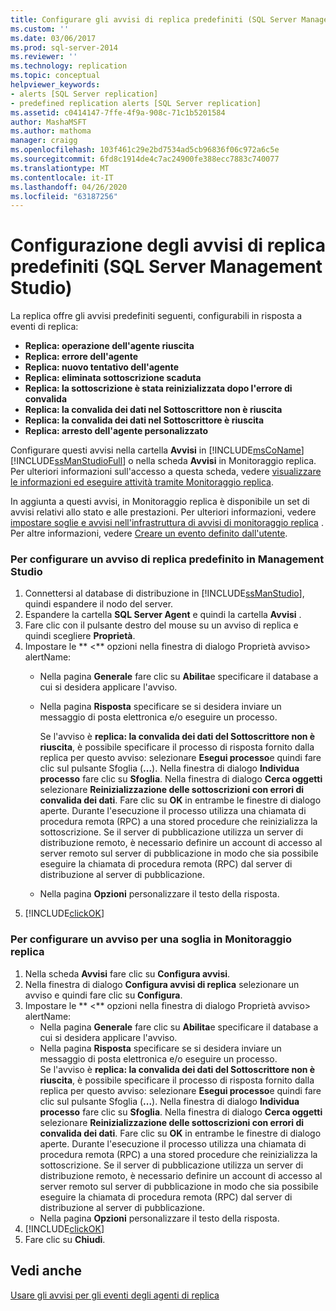 ```yaml
---
title: Configurare gli avvisi di replica predefiniti (SQL Server Management Studio) | Microsoft Docs
ms.custom: ''
ms.date: 03/06/2017
ms.prod: sql-server-2014
ms.reviewer: ''
ms.technology: replication
ms.topic: conceptual
helpviewer_keywords:
- alerts [SQL Server replication]
- predefined replication alerts [SQL Server replication]
ms.assetid: c0414147-7ffe-4f9a-908c-71c1b5201584
author: MashaMSFT
ms.author: mathoma
manager: craigg
ms.openlocfilehash: 103f461c29e2bd7534ad5cb96836f06c972a6c5e
ms.sourcegitcommit: 6fd8c1914de4c7ac24900fe388ecc7883c740077
ms.translationtype: MT
ms.contentlocale: it-IT
ms.lasthandoff: 04/26/2020
ms.locfileid: "63187256"
---
```

# <a name="configure-predefined-replication-alerts-sql-server-management-studio"></a>Configurazione degli avvisi di replica predefiniti (SQL Server Management Studio)
  La replica offre gli avvisi predefiniti seguenti, configurabili in risposta a eventi di replica:  
  
-   **Replica: operazione dell'agente riuscita**    
-   **Replica: errore dell'agente**    
-   **Replica: nuovo tentativo dell'agente**    
-   **Replica: eliminata sottoscrizione scaduta**    
-   **Replica: la sottoscrizione è stata reinizializzata dopo l'errore di convalida**    
-   **Replica: la convalida dei dati nel Sottoscrittore non è riuscita**    
-   **Replica: la convalida dei dati nel Sottoscrittore è riuscita**    
-   **Replica: arresto dell'agente personalizzato**  
  
 Configurare questi avvisi nella cartella **Avvisi** in [!INCLUDE[msCoName](../../../includes/msconame-md.md)] [!INCLUDE[ssManStudioFull](../../../includes/ssmanstudiofull-md.md)] o nella scheda **Avvisi** in Monitoraggio replica. Per ulteriori informazioni sull'accesso a questa scheda, vedere [visualizzare le informazioni ed eseguire attività tramite Monitoraggio replica](../monitor/view-information-and-perform-tasks-replication-monitor.md).  
  
 In aggiunta a questi avvisi, in Monitoraggio replica è disponibile un set di avvisi relativi allo stato e alle prestazioni. Per ulteriori informazioni, vedere [impostare soglie e avvisi nell'infrastruttura di avvisi di monitoraggio replica](../monitor/set-thresholds-and-warnings-in-replication-monitor.md) . Per altre informazioni, vedere [Creare un evento definito dall'utente](../../../ssms/agent/create-a-user-defined-event.md).  
  
### <a name="to-configure-a-predefined-replication-alert-in-management-studio"></a>Per configurare un avviso di replica predefinito in Management Studio  
  
1.  Connettersi al database di distribuzione in [!INCLUDE[ssManStudio](../../../includes/ssmanstudio-md.md)], quindi espandere il nodo del server.    
2.  Espandere la cartella **SQL Server Agent** e quindi la cartella **Avvisi** .    
3.  Fare clic con il pulsante destro del mouse su un avviso di replica e quindi scegliere **Proprietà**.    
4.  Impostare le ** \<** opzioni nella finestra di dialogo Proprietà avviso> alertName:    
    -   Nella pagina **Generale** fare clic su **Abilita**e specificare il database a cui si desidera applicare l'avviso.    
    -   Nella pagina **Risposta** specificare se si desidera inviare un messaggio di posta elettronica e/o eseguire un processo.  
  
         Se l'avviso è **replica: la convalida dei dati del Sottoscrittore non è riuscita**, è possibile specificare il processo di risposta fornito dalla replica per questo avviso: selezionare **Esegui processo**e quindi fare clic sul pulsante Sfoglia (**...**). Nella finestra di dialogo **Individua processo** fare clic su **Sfoglia**. Nella finestra di dialogo **Cerca oggetti** selezionare **Reinizializzazione delle sottoscrizioni con errori di convalida dei dati**. Fare clic su **OK** in entrambe le finestre di dialogo aperte. Durante l'esecuzione il processo utilizza una chiamata di procedura remota (RPC) a una stored procedure che reinizializza la sottoscrizione. Se il server di pubblicazione utilizza un server di distribuzione remoto, è necessario definire un account di accesso al server remoto sul server di pubblicazione in modo che sia possibile eseguire la chiamata di procedura remota (RPC) dal server di distribuzione al server di pubblicazione.   
    -   Nella pagina **Opzioni** personalizzare il testo della risposta.    
5.  [!INCLUDE[clickOK](../../../includes/clickok-md.md)]  
  
### <a name="to-configure-an-alert-for-a-threshold-in-replication-monitor"></a>Per configurare un avviso per una soglia in Monitoraggio replica  
  
1.  Nella scheda **Avvisi** fare clic su **Configura avvisi**.    
2.  Nella finestra di dialogo **Configura avvisi di replica** selezionare un avviso e quindi fare clic su **Configura**.    
3.  Impostare le ** \<** opzioni nella finestra di dialogo Proprietà avviso> alertName:    
    -   Nella pagina **Generale** fare clic su **Abilita**e specificare il database a cui si desidera applicare l'avviso.    
    -   Nella pagina **Risposta** specificare se si desidera inviare un messaggio di posta elettronica e/o eseguire un processo.    
         Se l'avviso è **replica: la convalida dei dati del Sottoscrittore non è riuscita**, è possibile specificare il processo di risposta fornito dalla replica per questo avviso: selezionare **Esegui processo**e quindi fare clic sul pulsante Sfoglia (**...**). Nella finestra di dialogo **Individua processo** fare clic su **Sfoglia**. Nella finestra di dialogo **Cerca oggetti** selezionare **Reinizializzazione delle sottoscrizioni con errori di convalida dei dati**. Fare clic su **OK** in entrambe le finestre di dialogo aperte. Durante l'esecuzione il processo utilizza una chiamata di procedura remota (RPC) a una stored procedure che reinizializza la sottoscrizione. Se il server di pubblicazione utilizza un server di distribuzione remoto, è necessario definire un account di accesso al server remoto sul server di pubblicazione in modo che sia possibile eseguire la chiamata di procedura remota (RPC) dal server di distribuzione al server di pubblicazione.   
    -   Nella pagina **Opzioni** personalizzare il testo della risposta.    
4.  [!INCLUDE[clickOK](../../../includes/clickok-md.md)]    
5.  Fare clic su **Chiudi**.  
  
## <a name="see-also"></a>Vedi anche  
 [Usare gli avvisi per gli eventi degli agenti di replica](../agents/use-alerts-for-replication-agent-events.md)  
  
  
